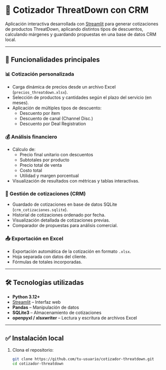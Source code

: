 # 💼 Cotizador ThreatDown con CRM

Aplicación interactiva desarrollada con [Streamlit](https://streamlit.io/) para generar cotizaciones de productos ThreatDown, aplicando distintos tipos de descuentos, calculando márgenes y guardando propuestas en una base de datos CRM local.

---

## 🚀 Funcionalidades principales

### 📊 Cotización personalizada

- Carga dinámica de precios desde un archivo Excel (`precios_threatdown.xlsx`).
- Selección de productos y cantidades según el plazo del servicio (en meses).
- Aplicación de múltiples tipos de descuento:
  - Descuento por ítem
  - Descuento de canal (Channel Disc.)
  - Descuento por Deal Registration

### 💰 Análisis financiero

- Cálculo de:
  - Precio final unitario con descuentos
  - Subtotales por producto
  - Precio total de venta
  - Costo total
  - Utilidad y margen porcentual
- Visualización de resultados con métricas y tablas interactivas.

### 🧾 Gestión de cotizaciones (CRM)

- Guardado de cotizaciones en base de datos SQLite (`crm_cotizaciones.sqlite`).
- Historial de cotizaciones ordenado por fecha.
- Visualización detallada de cotizaciones previas.
- Comparador de propuestas para análisis comercial.

### 📤 Exportación en Excel

- Exportación automática de la cotización en formato `.xlsx`.
- Hoja separada con datos del cliente.
- Fórmulas de totales incorporadas.

---

## 🛠 Tecnologías utilizadas

- **Python 3.12+**
- [Streamlit](https://streamlit.io/) – Interfaz web
- **Pandas** – Manipulación de datos
- **SQLite3** – Almacenamiento de cotizaciones
- **openpyxl / xlsxwriter** – Lectura y escritura de archivos Excel

---

## ✅ Instalación local

1. Clona el repositorio:
   ```bash
   git clone https://github.com/tu-usuario/cotizador-threatdown.git
   cd cotizador-threatdown
